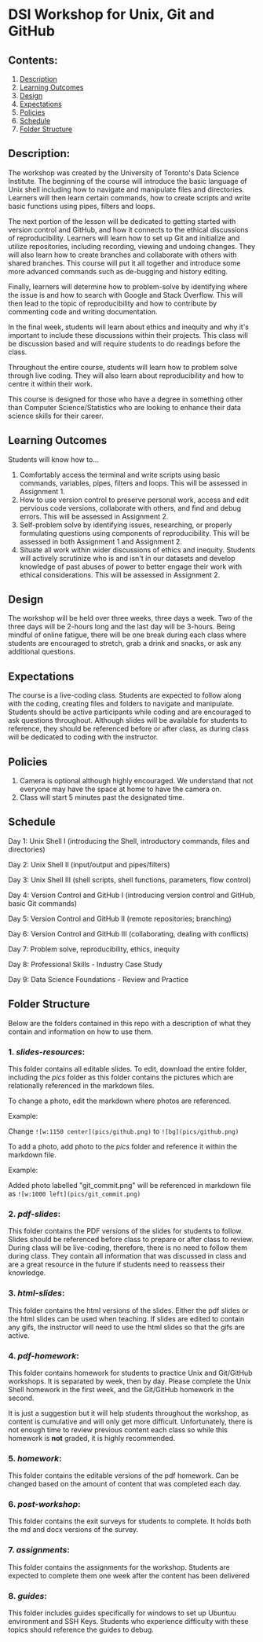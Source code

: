 # DSI Workshop for Unix, Git and GitHub

## Contents:
1. [Description](https://github.com/rachaellam/dsi-workshop#description)
2. [Learning Outcomes](https://github.com/rachaellam/dsi-workshop#learning-outcomes)
3. [Design](https://github.com/rachaellam/dsi-workshop#design)
4. [Expectations](https://github.com/rachaellam/dsi-workshop#expectations)
5. [Policies](https://github.com/rachaellam/dsi-workshop#policies)
6. [Schedule](https://github.com/rachaellam/dsi-workshop#schedule)
7. [Folder Structure](https://github.com/rachaellam/dsi-workshop#folder-structure)

## Description:
The workshop was created by the University of Toronto's Data Science Institute. The beginning of the course will introduce the basic language of Unix shell including how to navigate and manipulate files and directories. Learners will then learn certain commands, how to create scripts and write basic functions using pipes, filters and loops. 

The next portion of the lesson will be dedicated to getting started with version control and GitHub, and how it connects to the ethical discussions of reproducibility. Learners will learn how to set up Git and initialize and utilize repositories, including recording, viewing and undoing changes. They will also learn how to create branches and collaborate with others with shared branches. This course will put it all together and introduce some more advanced commands such as de-bugging and history editing.

Finally, learners will determine how to problem-solve by identifying where the issue is and how to search with Google and Stack Overflow. This will then lead to the topic of reproducibility and how to contribute by commenting code and writing documentation.

In the final week, students will learn about ethics and inequity and why it's important to include these discussions within their projects. This class will be discussion based and will require students to do readings before the class.

Throughout the entire course, students will learn how to problem solve through live coding. They will also learn about reproducibility and how to centre it within their work.

This course is designed for those who have a degree in something other than Computer Science/Statistics who are looking to enhance their data science skills for their career.

## Learning Outcomes
Students will know how to...
1. Comfortably access the terminal and write scripts using basic commands, variables, pipes, filters and loops. This will be assessed in Assignment 1.
2. How to use version control to preserve personal work, access and edit pervious code versions, collaborate with others, and find and debug errors. This will be assessed in Assignment 2.
3. Self-problem solve by identifying issues, researching, or properly formulating questions using components of reproducibility. This will be assessed in both Assignment 1 and Assignment 2.
4. Situate all work within wider discussions of ethics and inequity. Students will actively scrutinize who is and isn't in our datasets and develop knowledge of past abuses of power to better engage their work with ethical considerations. This will be assessed in Assignment 2.

## Design
The workshop will be held over three weeks, three days a week. Two of the three days will be 2-hours long and the last day will be 3-hours. Being mindful of online fatigue, there will be one break during each class where students are encouraged to stretch, grab a drink and snacks, or ask any additional questions.

## Expectations
The course is a live-coding class. Students are expected to follow along with the coding, creating files and folders to navigate and manipulate. Students should be active participants while coding and are encouraged to ask questions throughout. Although slides will be available for students to reference, they should be referenced before or after class, as during class will be dedicated to coding with the instructor.

## Policies
1. Camera is optional although highly encouraged. We understand that not everyone may have the space at home to have the camera on.
2. Class will start 5 minutes past the designated time.

## Schedule
Day 1: Unix Shell I (introducing the Shell, introductory commands, files and directories)

Day 2: Unix Shell II (input/output and pipes/filters)

Day 3: Unix Shell III (shell scripts, shell functions, parameters, flow control)

Day 4: Version Control and GitHub I (introducing version control and GitHub, basic Git commands)

Day 5: Version Control and GitHub II (remote repositories; branching)

Day 6: Version Control and GitHub III (collaborating, dealing with conflicts)

Day 7: Problem solve, reproducibility, ethics, inequity

Day 8: Professional Skills - Industry Case Study

Day 9: Data Science Foundations - Review and Practice

## Folder Structure
Below are the folders contained in this repo with a description of what they contain and information on how to use them.

### 1. *slides-resources*:
This folder contains all editable slides. To edit, download the entire folder, including the *pics* folder as this folder contains the pictures which are relationally referenced in the markdown files.

To change a photo, edit the markdown where photos are referenced.

Example: 

Change `![w:1150 center](pics/github.png)` to `![bg](pics/github.png)`

To add a photo, add photo to the *pics* folder and reference it within the markdown file.

Example:

Added photo labelled "git_commit.png" will be referenced in markdown file as `![w:1000 left](pics/git_commit.png)`

### 2. *pdf-slides*:
This folder contains the PDF versions of the slides for students to follow. Slides should be referenced before class to prepare or after class to review. During class will be live-coding, therefore, there is no need to follow them during class. They contain all information that was discussed in class and are a great resource in the future if students need to reassess their knowledge.

### 3. *html-slides*:
This folder contains the html versions of the slides. Either the pdf slides or the html slides can be used when teaching. If slides are edited to contain any gifs, the instructor will need to use the html slides so that the gifs are active.

### 4. *pdf-homework*:
This folder contains homework for students to practice Unix and Git/GitHub workshops. It is separated by week, then by day. Please complete the Unix Shell homework in the first week, and the Git/GitHub homework in the second.

It is just a suggestion but it will help students throughout the workshop, as content is cumulative and will only get more difficult. Unfortunately, there is not enough time to review previous content each class so while this homework is **not** graded, it is highly recommended.

### 5. *homework*:
This folder contains the editable versions of the pdf homework. Can be changed based on the amount of content that was completed each day.

### 6. *post-workshop*:
This folder contains the exit surveys for students to complete. It holds both the md and docx versions of the survey.

### 7. *assignments*:
This folder contains the assignments for the workshop. Students are expected to complete them one week after the content has been delivered

### 8. *guides*:
This folder includes guides specifically for windows to set up Ubuntuu environment and SSH Keys. Students who experience difficulty with these topics should reference the guides to debug.
